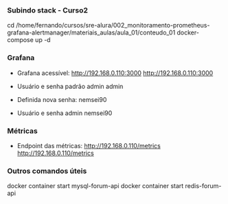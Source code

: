 
### Subindo stack - Curso2

cd /home/fernando/cursos/sre-alura/002_monitoramento-prometheus-grafana-alertmanager/materiais_aulas/aula_01/conteudo_01
docker-compose up -d


### Grafana

- Grafana acessível:
http://192.168.0.110:3000
<http://192.168.0.110:3000>

- Usuário e senha padrão
admin
admin

- Definida nova senha:
nemsei90

- Usuário e senha
admin
nemsei90



### Métricas

- Endpoint das métricas:
http://192.168.0.110/metrics
<http://192.168.0.110/metrics>




### Outros comandos úteis

docker container start mysql-forum-api
docker container start redis-forum-api